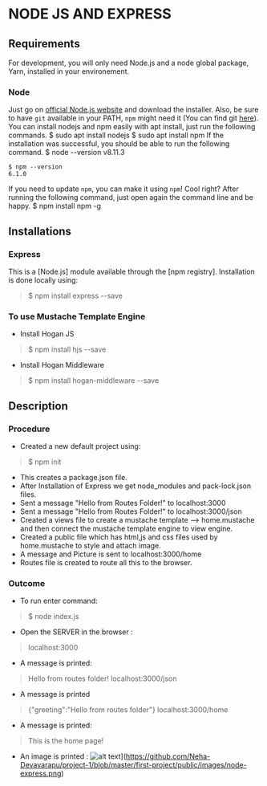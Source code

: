 # NODE JS AND EXPRESS

## Requirements

For development, you will only need Node.js and a node global package, Yarn, installed in your environement.

### Node
Just go on [official Node.js website](https://nodejs.org/) and download the installer.
Also, be sure to have `git` available in your PATH, `npm` might need it (You can find git [here](https://git-scm.com/)).
You can install nodejs and npm easily with apt install, just run the following commands.
      $ sudo apt install nodejs
      $ sudo apt install npm
If the installation was successful, you should be able to run the following command.
    $ node --version
    v8.11.3
    
    $ npm --version
    6.1.0
If you need to update `npm`, you can make it using `npm`! Cool right? After running the following command, just open again the command line and be happy.
    $ npm install npm -g
   
## Installations

### Express
This is a [Node.js] module available through the [npm registry].
Installation is done locally using:
> $ npm install express --save

### To use Mustache Template Engine
+ Install Hogan JS
> $ npm install hjs --save
+ Install Hogan Middleware
> $ npm install hogan-middleware --save

## Description

### Procedure
+ Created a new default project using:
> $ npm init
+ This creates a package.json file.
+ After Installation of Express we get node_modules and pack-lock.json files.
+ Sent a message "Hello from Routes Folder!" to localhost:3000
+ Sent a message "Hello from Routes Folder!" to localhost:3000/json
+ Created a views file to create a mustache template --> home.mustache  and then connect the mustache template engine to  view engine. 
+ Created a public file which has html,js and css files used by home.mustache to style and attach image.
+ A message and Picture is sent to localhost:3000/home
+ Routes file is created to route all this to the browser.

### Outcome
+ To run enter command:
> $ node index.js
+ Open the SERVER in the browser :
> localhost:3000
+ A message is printed:
> Hello from routes folder!
> localhost:3000/json
+ A message is printed
>{"greeting":"Hello from routes folder"}
> localhost:3000/home
+ A message is printed:
> This is the home page!
+ An image is printed :
![alt text]([https://github.com/[Neha-Devavarapu]/[project-1]/blob/[master]/node-express.png?raw=true)](https://github.com/Neha-Devavarapu/project-1/blob/master/first-project/public/images/node-express.png)
